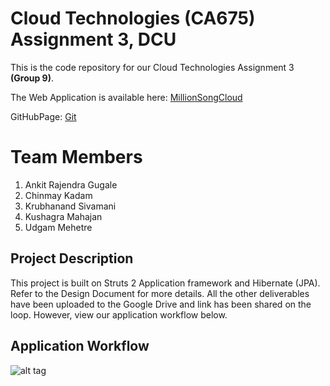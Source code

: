 # Cloud Technologies (CA675) Assignment 3, DCU

This is the code repository for our Cloud Technologies Assignment 3 <strong>(Group 9)</strong>.

The Web Application is available here: <a href = "http://javaweb.rp63jizjev.eu-west-1.elasticbeanstalk.com/" >MillionSongCloud</a>

GitHubPage: <a href = "http://kushagra1989.github.io/CloudTechMSD">Git</a>

# Team Members
1. Ankit Rajendra Gugale
2. Chinmay Kadam
3. Krubhanand Sivamani
4. Kushagra Mahajan
5. Udgam Mehetre

## Project Description

This project is built on Struts 2 Application framework and Hibernate (JPA). Refer to the Design Document for more details.
All the other deliverables have been uploaded to the Google Drive and link has been shared on the loop. However, view our application workflow below.

## Application Workflow

![alt tag](https://github.com/kushagra1989/CloudTechMSD/blob/master/Workflow.jpg)
